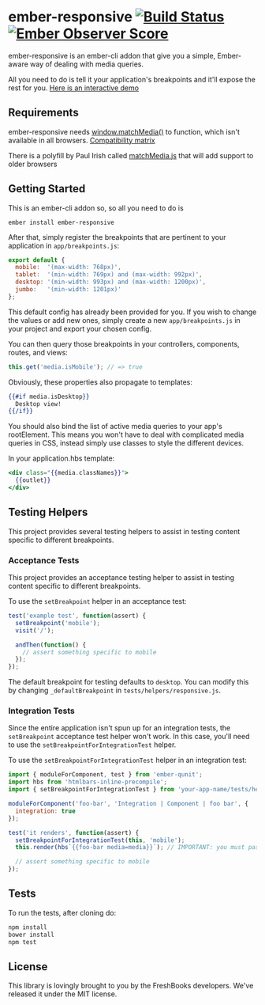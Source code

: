 # ember-responsive [![Build Status](https://travis-ci.org/freshbooks/ember-responsive.svg?branch=master)](https://travis-ci.org/freshbooks/ember-responsive) [![Ember Observer Score](http://emberobserver.com/badges/ember-responsive.svg)](http://emberobserver.com/addons/ember-responsive)

ember-responsive is an ember-cli addon that give you a simple, Ember-aware way
of dealing with media queries.

All you need to do is tell it your application's breakpoints and it'll expose the rest for you.
[Here is an interactive demo](https://www.justinbull.ca/ember-responsive-demo/)

## Requirements

ember-responsive needs [window.matchMedia()](https://developer.mozilla.org/en-US/docs/Web/API/Window.matchMedia)
to function, which isn't available in all browsers. [Compatibility matrix](http://caniuse.com/#feat=matchmedia)

There is a polyfill by Paul Irish called [matchMedia.js](https://github.com/paulirish/matchMedia.js)
that will add support to older browsers

## Getting Started

This is an ember-cli addon so, so all you need to do is

`ember install ember-responsive`

After that, simply register the breakpoints that are pertinent to your application in `app/breakpoints.js`:

```js
export default {
  mobile:  '(max-width: 768px)',
  tablet:  '(min-width: 769px) and (max-width: 992px)',
  desktop: '(min-width: 993px) and (max-width: 1200px)',
  jumbo:   '(min-width: 1201px)'
};
```

This default config has already been provided for you. If you wish to change the values or add new ones,
simply create a new `app/breakpoints.js` in your project and export your chosen config.

You can then query those breakpoints in your controllers, components,
routes, and views:

```js
this.get('media.isMobile'); // => true
```

Obviously, these properties also propagate to templates:

```hbs
{{#if media.isDesktop}}
  Desktop view!
{{/if}}
```

You should also bind the list of active media queries to your app's
rootElement. This means you won't have to deal with complicated media
queries in CSS, instead simply use classes to style the different devices.

In your application.hbs template:

```hbs
<div class="{{media.classNames}}">
  {{outlet}}
</div>
```

## Testing Helpers
This project provides several testing helpers to assist in testing
content specific to different breakpoints.

### Acceptance Tests
This project provides an acceptance testing helper to assist in testing
content specific to different breakpoints.

To use the `setBreakpoint` helper in an acceptance test:

```javascript
test('example test', function(assert) {
  setBreakpoint('mobile');
  visit('/');

  andThen(function() {
    // assert something specific to mobile
  });
});
```

The default breakpoint for testing defaults to `desktop`. You can modify this
by changing `_defaultBreakpoint` in `tests/helpers/responsive.js`.

### Integration Tests
Since the entire application isn't spun up for an integration tests, the `setBreakpoint`
acceptance test helper won't work. In this case, you'll need to use the
`setBreakpointForIntegrationTest` helper.

To use the `setBreakpointForIntegrationTest` helper in an integration test:

```javascript
import { moduleForComponent, test } from 'ember-qunit';
import hbs from 'htmlbars-inline-precompile';
import { setBreakpointForIntegrationTest } from 'your-app-name/tests/helpers/responsive';

moduleForComponent('foo-bar', 'Integration | Component | foo bar', {
  integration: true
});

test('it renders', function(assert) {
  setBreakpointForIntegrationTest(this, 'mobile');
  this.render(hbs`{{foo-bar media=media}}`); // IMPORTANT: you must pass the media service

  // assert something specific to mobile
});
```

## Tests

To run the tests, after cloning do:

```sh
npm install
bower install
npm test
```

## License

This library is lovingly brought to you by the FreshBooks developers.
We've released it under the MIT license.
